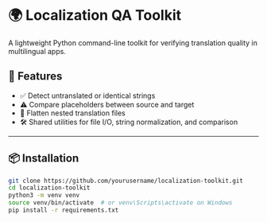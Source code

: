 # 🌍 Localization QA Toolkit

A lightweight Python command-line toolkit for verifying translation quality in multilingual apps.





## 🚀 Features

- ✅ Detect untranslated or identical strings
- ⚠️ Compare placeholders between source and target
- 📄 Flatten nested translation files
- 🛠 Shared utilities for file I/O, string normalization, and comparison

---

## 📦 Installation

```bash
git clone https://github.com/yourusername/localization-toolkit.git
cd localization-toolkit
python3 -m venv venv
source venv/bin/activate  # or venv\Scripts\activate on Windows
pip install -r requirements.txt

